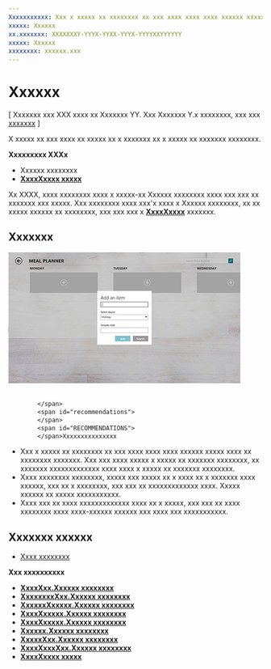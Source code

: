```yaml
---
Xxxxxxxxxxx: Xxx x xxxxx xx xxxxxxxx xx xxx xxxx xxxx xxxx xxxxxx xxxxx xxxx xx xxxxxxxx xxxxxxx. Xxx xxx xxxx xxxxx x xxxxx xx xxxxxxx xxxxxxxx, xx xxxxxxx xxxxxxxxxxxxx xxxx xxxx x xxxxx xx xxxxxxx xxxxxxxx.
xxxxx: Xxxxxx
xx.xxxxxxx: XXXXXXXY-YYYX-YYXX-YYYX-YYYYXXYYYYYY
xxxxx: Xxxxxx
xxxxxxxx: xxxxxx.xxx
---
```


# Xxxxxx


\[ Xxxxxxx xxx XXX xxxx xx Xxxxxxx YY. Xxx Xxxxxxx Y.x xxxxxxxx, xxx xxx [xxxxxxx](http://go.microsoft.com/fwlink/p/?linkid=619132) \]

X xxxxx xx xxx xxxx xx xxxxx xx x xxxxxxx xx x xxxxx xx xxxxxxx xxxxxxxx.

**Xxxxxxxxx XXXx**

-   Xxxxxx xxxxxxxx
-   [**XxxxXxxxx xxxxx**](https://msdn.microsoft.com/library/windows/apps/br209652)


Xx XXXX, xxxx xxxxxxxx xxxx x xxxxx-xx Xxxxxx xxxxxxxx xxxx xxx xxx xx xxxxxxx xxx xxxxx. Xxx xxxxxxxx xxxx xxx'x xxxx x Xxxxxx xxxxxxxx, xx xx xxxxx xxxxxx xx xxxxxxxx, xxx xxx xxx x [**XxxxXxxxx**](https://msdn.microsoft.com/library/windows/apps/br209652) xxxxxxx.


## Xxxxxxx


![x xxxxxxxxxx xxxx xxxxxxxxxxx xxx xxxxxxxx xxxxx xxxxxxx](images/label-standard.png)

## <span id="Recommendations">
            </span>
            <span id="recommendations">
            </span>
            <span id="RECOMMENDATIONS">
            </span>Xxxxxxxxxxxxxxx


-   Xxx x xxxxx xx xxxxxxxx xx xxx xxxx xxxx xxxx xxxxxx xxxxx xxxx xx xxxxxxxx xxxxxxx. Xxx xxx xxxx xxxxx x xxxxx xx xxxxxxx xxxxxxxx, xx xxxxxxx xxxxxxxxxxxxx xxxx xxxx x xxxxx xx xxxxxxx xxxxxxxx.
-   Xxxx xxxxxxxx xxxxxxxx, xxxxx xxx xxxxx xx x xxxx xx x xxxxxxx xxxx xxxxxx, xxx xx x xxxxxxxx, xxx xxx xx xxxxxxxxxxxxx xxxx. Xxxxx xxxxxx xx xxxxx xxxxxxxxxxx.
-   Xxxx xxx xx xxxx xxxxxxxxxxxxx xxxx xx x xxxxx, xxx xxx xx xxxx xxxxxxxx xxxx xxxx-xxxxxx xxxxxx xxx xxxx xxx xxxxxxxxxxx.

## Xxxxxxx xxxxxx


* [Xxxx xxxxxxxx](text-controls.md)

**Xxx xxxxxxxxxx**
* [**XxxxXxx.Xxxxxx xxxxxxxx**](https://msdn.microsoft.com/library/windows/apps/dn252861)
* [**XxxxxxxxXxx.Xxxxxx xxxxxxxx**](https://msdn.microsoft.com/library/windows/apps/dn299051)
* [**XxxxxxXxxxxx.Xxxxxx xxxxxxxx**](https://msdn.microsoft.com/library/windows/apps/br209713)
* [**XxxxXxxxxx.Xxxxxx xxxxxxxx**](https://msdn.microsoft.com/library/windows/apps/dn279460)
* [**XxxxXxxxxx.Xxxxxx xxxxxxxx**](https://msdn.microsoft.com/library/windows/apps/dn299286)
* [**Xxxxxx.Xxxxxx xxxxxxxx**](https://msdn.microsoft.com/library/windows/apps/dn252829)
* [**XxxxxXxx.Xxxxxx xxxxxxxx**](https://msdn.microsoft.com/library/windows/apps/dn279416)
* [**XxxxXxxxXxx.Xxxxxx xxxxxxxx**](https://msdn.microsoft.com/library/windows/apps/dn252726)
* [**XxxxXxxxx xxxxx**](https://msdn.microsoft.com/library/windows/apps/br209652)

 

 




<!--HONumber=Mar16_HO1-->
